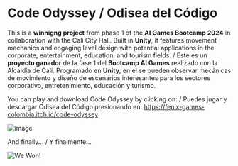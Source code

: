 # **Code Odyssey / Odisea del Código**

This is a **winnigng project** from phase 1 of the **AI Games Bootcamp 2024** in collaboration with the Cali City Hall. Built in **Unity**, it features movement mechanics and engaging level design with potential applications in the corporate, entertainment, education, and tourism fields. / Este es un **proyecto ganador** de la fase 1 del **Bootcamp AI Games** realizado con la Alcaldía de Cali. Programado en **Unity**, en el se pueden observar mecánicas de movimiento y diseño de escenarios interesantes para los sectores corporativo, entretenimiento, educación y turismo.

You can play and download Code Odyssey by clicking on: / Puedes jugar y descargar Odisea del Código presionando en: https://fenix-games-colombia.itch.io/code-odyssey

![image](https://github.com/user-attachments/assets/a52bd101-da5b-4e63-a80a-4365ef72301c)

And finally... / Y finalmente...

![We Won!](https://github.com/user-attachments/assets/cf1106fa-1a37-42ac-8cb9-822c6f0d7894)
